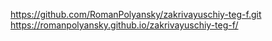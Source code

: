 https://github.com/RomanPolyansky/zakrivayuschiy-teg-f.git
https://romanpolyansky.github.io/zakrivayuschiy-teg-f/